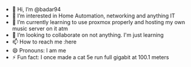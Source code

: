 - 👋 Hi, I’m @badar94
- 👀 I’m interested in Home Automation, networking and anything IT
- 🌱 I’m currently learning to use proxmox properly and hosting my own music server on it atm
- 💞️ I’m looking to collaborate on not anything. I'm just learning
- 📫 How to reach me :here
- 😄 Pronouns: I am me
- ⚡ Fun fact: I once made a cat 5e run full gigabit at 100.1 meters 

<!---
badar94/badar94 is a ✨ special ✨ repository because its `README.md` (this file) appears on your GitHub profile.
You can click the Preview link to take a look at your changes.
--->
